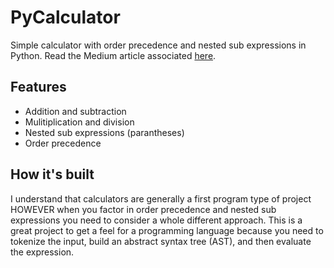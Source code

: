 # PyCalculator
Simple calculator with order precedence and nested sub expressions in Python. Read the Medium article associated [here](https://medium.com/@williammgalvin/exploring-the-foundation-of-language-processing-be2d4bc577c1).

## Features
- Addition and subtraction
- Mulitiplication and division
- Nested sub expressions (parantheses)
- Order precedence

## How it's built
I understand that calculators are generally a first program type of project
HOWEVER when you factor in order precedence and nested sub expressions you need
to consider a whole different approach. This is a great project to get a feel
for a programming language because you need to tokenize the input, build an
abstract syntax tree (AST), and then evaluate the expression.
